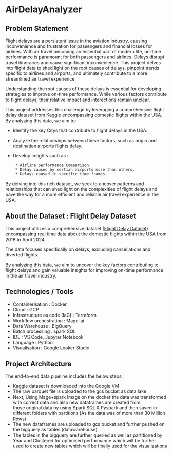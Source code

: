 # AirDelayAnalyzer
## Problem Statement

Flight delays are a persistent issue in the aviation industry, causing inconvenience and frustration for passengers and financial losses for airlines.
With air travel becoming an essential part of modern life, on-time performance is paramount for both passengers and airlines. Delays disrupt travel itineraries and cause significant inconvenience. This project delves into flight data to shed light on the root causes of delays, pinpoint trends specific to airlines and airports, and ultimately contribute to a more streamlined air travel experience.

Understanding the root causes of these delays is essential for developing strategies to improve on-time performance. While various factors contribute to flight delays, their relative impact and interactions remain unclear.

This project addresses this challenge by leveraging a comprehensive flight delay dataset from Kaggle encompassing domestic flights within the USA. By analyzing this data, we aim to:

* Identify the key Citys that contribute to flight delays in the USA.
* Analyze the relationships between these factors, such as origin and destination airports flights delay.
* Develop insights such as :
  
       * Airline performance Comparison.
       * Delay caused by certian airports more than others.
       * Delays caused in specific time frames. 

By delving into this rich dataset, we seek to uncover patterns and relationships that can shed light on the complexities of flight delays and pave the way for a more efficient and reliable air travel experience in the USA.

## About the Dataset : Flight Delay Dataset

This project utilizes a comprehensive dataset ([Flight Delay Dataset](https://www.kaggle.com/datasets/arvindnagaonkar/flight-delay/data)) encompassing real time data about the domestic flights within the USA from 2018 to April 2024. 

The data focuses specifically on delays, excluding cancellations and diverted flights.

By analyzing this data, we aim to uncover the key factors contributing to flight delays and gain valuable insights for improving on-time performance in the air travel industry.

## Technologies / Tools

* Containerisation : Docker
* Cloud : GCP
* Infrastructure as code (IaC) : Terraform
* Workflow orchestration : Mage-ai
* Data Warehouse : BigQuery
* Batch processing : spark SQL
* IDE : VS Code, Jupyter Notebook
* Language : Python
* Visualisation : Google Looker Studio

## Project Architecture

The end-to-end data pipeline includes the below steps:

  * Kaggle dataset is downloaded into the Google VM
  * The raw parquet file is uploaded to the gcs bucket as data lake
  * Next, Using Mage+spark Image on the docker the data was transformed with correct data and also new dataframes are created from   
     those original data by using Spark SQL & Pyspark and then saved in different folders with partitions
     (As the data was of more than 30 Million Rows)  
  * The new dataframes are uploaded to gcs bucket and further pushed on the bigquery as tables (datawarehouse)
  * The tables in the bigquery are further queried as well as partitioned by Year and Clustered for optimised performance which will be     further used to create new tables which will be finally used for the visualizations 
